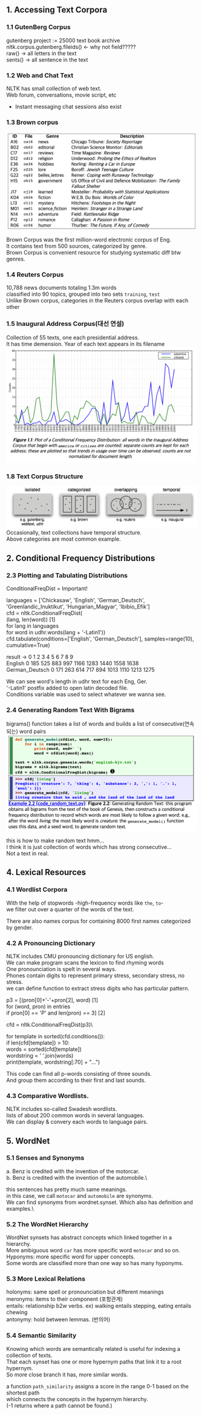 ## 1. Accessing Text Corpora

### 1.1 GutenBerg Corpus
gutenberg project := 25000 text book archive \
nltk.corpus.gutenberg.fileids() <- why not field????? \
raw() -> all letters in the text \
sents() -> all sentence in the text

### 1.2 Web and Chat Text
NLTK has small collection of web text. \
Web forum, conversations, movie script, etc
* Instant messaging chat sessions also exist

### 1.3 Brown corpus
![Image of Table](./Table1.png)

Brown Corpus was the first million-word electronic corpus of Eng.\
It contains text from 500 sources, categorized by genre. \
Brown Corpus is convenient resource for studying systematic diff btw genres.

### 1.4 Reuters Corpus 
10,788 news documents totaling 1.3m words \
classified into 90 topics, grouped into two sets `training`, `test` \
Unlike Brown corpus, categories in the Reuters corpus overlap with each other

### 1.5 Inaugural Address Corpus(대선 연설)
Collection of 55 texts, one each presidential address. \
It has time demension. Year of each text appears in its filename 
![inaugural address dist](./fig1_1.png)

### 1.8 Text Corpus Structure
![structure](./fig1_3.png)
Occasionally, text collections have temporal structure. \
Above categories are most common example.

## 2. Conditional Frequency Distributions
### 2.3 Plotting and Tabulating Distributions

ConditionalFreqDist = Important!

languages = ['Chickasaw', 'English', 'German_Deutsch', 'Greenlandic_Inuktikut', 'Hungarian_Magyar', 'Ibibio_Efik']\
cfd = nltk.ConditionalFreqDist(\
            (lang, len(word)) [1]\
            for lang in languages\
            for word in udhr.words(lang + '-Latin1'))\
cfd.tabulate(conditions=['English', 'German_Deutsch'], samples=range(10), cumulative=True)

result ->
                  0    1    2    3    4    5    6    7    8    9\
       English    0  185  525  883  997 1166 1283 1440 1558 1638\
German_Deutsch    0  171  263  614  717  894 1013 1110 1213 1275

We can see word's length in udhr text for each Eng, Ger.\
'-Latin1' postfix added to open latin decoded file.\
Conditions variable was used to select whatever we wanna see.

### 2.4 Generating Random Text With Bigrams
bigrams() function takes a list of words and builds a list of consecutive(연속되는) word pairs
![random text](./ex2_2.png)

this is how to make random text hmm...\
I think it is just collection of words which has strong consecutive...\
Not a text in real.

## 4. Lexical Resources
### 4.1 Wordlist Corpora
With the help of stopwords -high-frequency words like `the`, `to`- \
we filter out over a quarter of the words of the text.

There are also names corpus for containing 8000 first names categorized by gender.

### 4.2 A Pronouncing Dictionary
NLTK includes CMU pronouncing dictionary for US english.\
We can make program scans the lexicon to find rhyming words \
One pronounciation is spelt in several ways. \
Phones contain digits to represent primary stress, secondary stress, no stress. \
we can define function to extract stress digits who has particular pattern.

p3 = [(pron[0]+'-'+pron[2], word) [1]\
    for (word, pron) in entries\
    if pron[0] == 'P' and len(pron) == 3] [2]

cfd = nltk.ConditionalFreqDist(p3)\

for template in sorted(cfd.conditions()):\
    if len(cfd[template]) > 10:\
        words = sorted(cfd[template])\
        wordstring = ' '.join(words)\
        print(template, wordstring[:70] + "...")

This code can find all p-words consisting of three sounds.\
And group them according to their first and last sounds.

### 4.3 Comparative Wordlists.
NLTK includes so-called Swadesh wordlists. \
lists of about 200 common words in several languages. \
We can display & convery each words to language pairs.

## 5. WordNet
### 5.1 Senses and Synonyms
a. Benz is credited with the invention of the motorcar.\
b. Benz is credited with the invention of the automobile.\

this sentences has pretty much same meanings.\
in this case, we call `motocar` and `automobile` are synonyms.\
We can find synonyms from wordnet.synset. Which also has definition and examples.\

### 5.2 The WordNet Hierarchy
WordNet synsets has abstract concepts which linked together in a hierarchy.\
More ambiguous word `car` has more specific word `motocar` and so on. \
Hyponyms: more specific word for upper concepts. \
Some words are classified more than one way so has many hyponyms.

### 5.3 More Lexical Relations
holonyms: same spell or pronounciation but different meanings\
meronyms: items to their component (포함관계) \
entails: relationship b2w verbs. ex) walking entails stepping, eating entails chewing \
antonymy: hold between lemmas. (반의어)

### 5.4 Semantic Similarity
Knowing which words are semantically related is useful for indexing a collection of texts. \
That each synset has one or more hypernym paths that link it to a root hypernym. \
So more close branch it has, more similar words.

a function `path_similarity` assigns a score in the range 0-1 based on the shortest path \
which connects the concepts in the hypernym hierarchy.\
(-1 returns where a path cannot be found.)